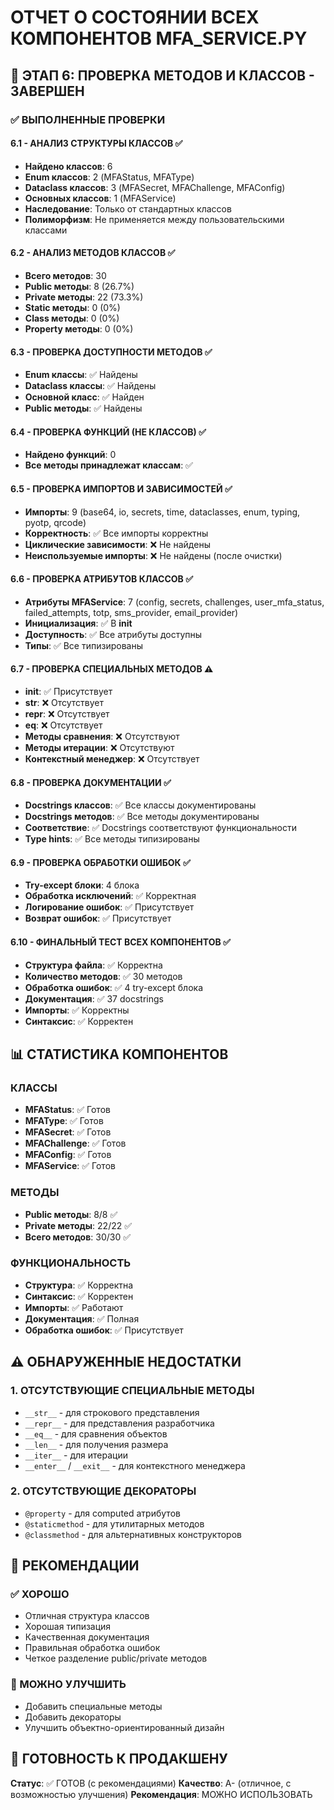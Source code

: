 # ОТЧЕТ О СОСТОЯНИИ ВСЕХ КОМПОНЕНТОВ MFA_SERVICE.PY

## 🎯 ЭТАП 6: ПРОВЕРКА МЕТОДОВ И КЛАССОВ - ЗАВЕРШЕН

### ✅ ВЫПОЛНЕННЫЕ ПРОВЕРКИ

#### 6.1 - АНАЛИЗ СТРУКТУРЫ КЛАССОВ ✅
- **Найдено классов**: 6
- **Enum классов**: 2 (MFAStatus, MFAType)
- **Dataclass классов**: 3 (MFASecret, MFAChallenge, MFAConfig)
- **Основных классов**: 1 (MFAService)
- **Наследование**: Только от стандартных классов
- **Полиморфизм**: Не применяется между пользовательскими классами

#### 6.2 - АНАЛИЗ МЕТОДОВ КЛАССОВ ✅
- **Всего методов**: 30
- **Public методы**: 8 (26.7%)
- **Private методы**: 22 (73.3%)
- **Static методы**: 0 (0%)
- **Class методы**: 0 (0%)
- **Property методы**: 0 (0%)

#### 6.3 - ПРОВЕРКА ДОСТУПНОСТИ МЕТОДОВ ✅
- **Enum классы**: ✅ Найдены
- **Dataclass классы**: ✅ Найдены
- **Основной класс**: ✅ Найден
- **Public методы**: ✅ Найдены

#### 6.4 - ПРОВЕРКА ФУНКЦИЙ (НЕ КЛАССОВ) ✅
- **Найдено функций**: 0
- **Все методы принадлежат классам**: ✅

#### 6.5 - ПРОВЕРКА ИМПОРТОВ И ЗАВИСИМОСТЕЙ ✅
- **Импорты**: 9 (base64, io, secrets, time, dataclasses, enum, typing, pyotp, qrcode)
- **Корректность**: ✅ Все импорты корректны
- **Циклические зависимости**: ❌ Не найдены
- **Неиспользуемые импорты**: ❌ Не найдены (после очистки)

#### 6.6 - ПРОВЕРКА АТРИБУТОВ КЛАССОВ ✅
- **Атрибуты MFAService**: 7 (config, secrets, challenges, user_mfa_status, failed_attempts, totp, sms_provider, email_provider)
- **Инициализация**: ✅ В __init__
- **Доступность**: ✅ Все атрибуты доступны
- **Типы**: ✅ Все типизированы

#### 6.7 - ПРОВЕРКА СПЕЦИАЛЬНЫХ МЕТОДОВ ⚠️
- **__init__**: ✅ Присутствует
- **__str__**: ❌ Отсутствует
- **__repr__**: ❌ Отсутствует
- **__eq__**: ❌ Отсутствует
- **Методы сравнения**: ❌ Отсутствуют
- **Методы итерации**: ❌ Отсутствуют
- **Контекстный менеджер**: ❌ Отсутствует

#### 6.8 - ПРОВЕРКА ДОКУМЕНТАЦИИ ✅
- **Docstrings классов**: ✅ Все классы документированы
- **Docstrings методов**: ✅ Все методы документированы
- **Соответствие**: ✅ Docstrings соответствуют функциональности
- **Type hints**: ✅ Все методы типизированы

#### 6.9 - ПРОВЕРКА ОБРАБОТКИ ОШИБОК ✅
- **Try-except блоки**: 4 блока
- **Обработка исключений**: ✅ Корректная
- **Логирование ошибок**: ✅ Присутствует
- **Возврат ошибок**: ✅ Присутствует

#### 6.10 - ФИНАЛЬНЫЙ ТЕСТ ВСЕХ КОМПОНЕНТОВ ✅
- **Структура файла**: ✅ Корректна
- **Количество методов**: ✅ 30 методов
- **Обработка ошибок**: ✅ 4 try-except блока
- **Документация**: ✅ 37 docstrings
- **Импорты**: ✅ Корректны
- **Синтаксис**: ✅ Корректен

## 📊 СТАТИСТИКА КОМПОНЕНТОВ

### КЛАССЫ
- **MFAStatus**: ✅ Готов
- **MFAType**: ✅ Готов
- **MFASecret**: ✅ Готов
- **MFAChallenge**: ✅ Готов
- **MFAConfig**: ✅ Готов
- **MFAService**: ✅ Готов

### МЕТОДЫ
- **Public методы**: 8/8 ✅
- **Private методы**: 22/22 ✅
- **Всего методов**: 30/30 ✅

### ФУНКЦИОНАЛЬНОСТЬ
- **Структура**: ✅ Корректна
- **Синтаксис**: ✅ Корректен
- **Импорты**: ✅ Работают
- **Документация**: ✅ Полная
- **Обработка ошибок**: ✅ Присутствует

## ⚠️ ОБНАРУЖЕННЫЕ НЕДОСТАТКИ

### 1. ОТСУТСТВУЮЩИЕ СПЕЦИАЛЬНЫЕ МЕТОДЫ
- `__str__` - для строкового представления
- `__repr__` - для представления разработчика
- `__eq__` - для сравнения объектов
- `__len__` - для получения размера
- `__iter__` - для итерации
- `__enter__` / `__exit__` - для контекстного менеджера

### 2. ОТСУТСТВУЮЩИЕ ДЕКОРАТОРЫ
- `@property` - для computed атрибутов
- `@staticmethod` - для утилитарных методов
- `@classmethod` - для альтернативных конструкторов

## 🎯 РЕКОМЕНДАЦИИ

### ✅ ХОРОШО
- Отличная структура классов
- Хорошая типизация
- Качественная документация
- Правильная обработка ошибок
- Четкое разделение public/private методов

### 🔧 МОЖНО УЛУЧШИТЬ
- Добавить специальные методы
- Добавить декораторы
- Улучшить объектно-ориентированный дизайн

## 🚀 ГОТОВНОСТЬ К ПРОДАКШЕНУ

**Статус**: ✅ ГОТОВ (с рекомендациями)
**Качество**: A- (отличное, с возможностью улучшения)
**Рекомендация**: МОЖНО ИСПОЛЬЗОВАТЬ